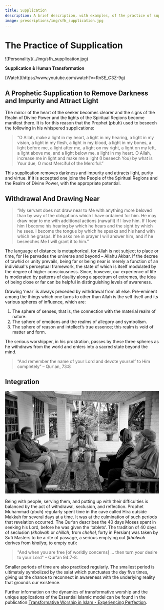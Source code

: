 ```yaml
---
title: Supplication
description: A brief description, with examples, of the practice of supplication and its benefits for any seeker.
image: prescriptions/img/sfh_supplication.jpg
---
```


# The Practice of Supplication

<div markdown="1" class="card video sidebar center gemoji center-content center-card">

<div markdown="2" class="video-image">
![Personality](../img/sfh_supplication.jpg)
</div>

**Supplication & Human Transformation**

<div markdown="3" class="video-link">
[Watch](https://www.youtube.com/watch?v=RnSE_C3Z-9g)
</div>

</div>

<div markdown="1" class="clear"></div>

## A Prophetic Supplication to Remove Darkness and Impurity and Attract Light

The mirror of the heart of the seeker becomes clearer and the signs of the Realm of Divine Power and the lights of the Spiritual Regions become manifest there. It is for this reason that the Prophet (pbuh) used to beseech the following in his whispered supplications:

> “O Allah, make a light in my heart, a light in my hearing, a light in my vision, a light in my flesh, a light in my blood, a light in my bones, a light before me, a light after me, a light on my right, a light on my left, a light above me, and a light below me, a light in my heart. O Allah, increase me in light and make me a light (I beseech You) by what is Your due, O most Merciful of the Merciful.”

This supplication removes darkness and impurity and attracts light, purity and virtue. If it is accepted one joins the People of the Spiritual Regions and the Realm of Divine Power, with the appropriate potential.

## Withdrawal And Drawing Near  

> “My servant does not draw near to Me with anything more beloved than by way of the obligations which I have ordained for him. He may draw near to me with additional actions (nawafil) if I love him. If I love him I become his hearing by which he hears and the sight by which he sees. I become the tongue by which he speaks and his hand with which he grasps. If he asks me in prayer I will answer him, and if he beseeches Me I will grant it to him.”        

The language of distance is metaphorical, for Allah is not subject to place or time, for He pervades the universe and beyond – Allahu Akbar. If the decree of tawhid or unity prevails, being far or being near is merely a function of an individual's perceptual framework, the state of which is itself modulated by the degree of higher consciousness. Since, however, our experience of life is moderated by patterns of duality along a spectrum of extremes, the idea of being close or far can be helpful in distinguishing levels of awareness.  

Drawing ‘near’ is always preceded by withdrawal from all else. Pre-eminent among the things which one turns to other than Allah is the self itself and its various spheres of influence, which are:

1. The sphere of senses, that is, the connection with the material realm of nature.
2. The sphere of emotions and the realms of allegory and symbolism.  
3. The sphere of reason and intellect’s true essence; this realm is void of matter and form.

The serious worshipper, in his prostration, passes by these three spheres as he withdraws from the world and enters into a sacred state beyond the mind.  

> “And remember the name of your Lord and devote yourself to Him completely” – Qur'an, 73:8  

## Integration

![Be With The People](../img/sfh_with_people.jpg)

Being with people, serving them, and putting up with their difficulties is balanced by the act of withdrawal, seclusion, and reflection. Prophet Muhammad (pbuh) regularly spent time in the cave called Hira outside Makkah for several days at a time. It was at the culmination of such periods that revelation occurred. The Qur’an describes the 40 days Moses spent in seeking his Lord, before he was given the ‘tablets’. The tradition of 40 days of seclusion (_khalwah_ or _chillah_, from _chehel_, forty in Persian) was taken by Sufi Masters to be a rite of passage, a serious emptying out (_khalwah_ derives from _khaliya_, to empty out): 

> "And when you are free [of worldly concerns] … then turn your desire to your Lord" – Qur'an 94:7-8.  

Smaller periods of time are also practiced regularly. The smallest period is ultimately symbolized by the salat which punctuates the day five times, giving us the chance to reconnect in awareness with the underlying reality that grounds our existence.

Further information on the dynamics of transformative worship and the unique applications of the Essential Islamic model can be found in the publication [Transformative Worship in Islam - Experiencing Perfection](../../../books/general-islam/transformative-worship).


